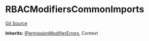 # RBACModifiersCommonImports
[Git Source](https://github.com/thrackle-io/tron/blob/418593f8a1f14afa022635321794b26239d6f80e/src/client/token/handler/common/RBACModifiersCommonImports.sol)

**Inherits:**
[IPermissionModifierErrors](/src/common/IErrors.sol/interface.IPermissionModifierErrors.md), Context


